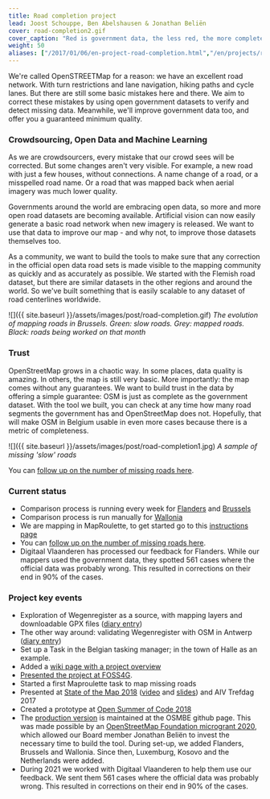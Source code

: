 ```yaml
---
title: Road completion project
lead: Joost Schouppe, Ben Abelshausen & Jonathan Beliën
cover: road-completion2.gif
cover_caption: "Red is government data, the less red, the more complete OSM becomes."
weight: 50
aliases: ["/2017/01/06/en-project-road-completion.html","/en/projects/road-completion.html"]
---
```


We're called OpenSTREETMap for a reason: we have an excellent road network. With turn restrictions and lane navigation, hiking paths and cycle lanes. But there are still some basic mistakes here and there. We aim to correct these mistakes by using open government datasets to verify and detect missing data. Meanwhile, we'll improve government data too, and offer you a guaranteed minimum quality.

### Crowdsourcing, Open Data and Machine Learning

As we are crowdsourcers, every mistake that our crowd sees will be corrected. But some changes aren't very visible. For example, a new road with just a few houses, without connections. A name change of a road, or a misspelled road name. Or a road that was mapped back when aerial imagery was much lower quality.

Governments around the world are embracing open data, so more and more open road datasets are becoming available. Artificial vision can now easily generate a basic road network when new imagery is released. We want to use that data to improve our map - and why not, to improve those datasets themselves too.

As a community, we want to build the tools to make sure that any correction in the official open data road sets is made visible to the mapping community as quickly and as accurately as possible. We started with the Flemish road dataset, but there are similar datasets in the other regions and around the world. So we've built something that is easily scalable to any dataset of road centerlines worldwide.

![]({{ site.baseurl }}/assets/images/post/road-completion.gif)
*The evolution of mapping roads in Brussels. Green: slow roads. Grey: mapped roads. Black: roads being worked on that month*

### Trust

OpenStreetMap grows in a chaotic way. In some places, data quality is amazing. In others, the map is still very basic. More importantly: the map comes without any guarantees. We want to build trust in the data by offering a simple guarantee: OSM is just as complete as the government dataset. With the tool we built, you can check at any time how many road segments the government has and OpenStreetMap does not. Hopefully, that will make OSM in Belgium usable in even more cases because there is a metric of completeness.

![]({{ site.baseurl }}/assets/images/post/road-completion1.jpg)
*A sample of missing 'slow' roads*

You can [follow up on the number of missing roads here](https://osmbe.github.io/road-completion/).

### Current status

- Comparison process is running every week for [Flanders](https://github.com/osmbe/road-completion/tree/master/data/belgium/flanders/difference) and [Brussels](https://github.com/osmbe/road-completion/tree/master/data/belgium/brussels/difference)
- Comparison process is run manually for [Wallonia](https://github.com/osmbe/road-completion/tree/master/data/belgium/wallonia/difference)
- We are mapping in MapRoulette, to get started go to this [instructions page](https://wiki.openstreetmap.org/wiki/WikiProject_Belgium/Road_completion_project/Instructions)
- You can [follow up on the number of missing roads here](https://osmbe.github.io/road-completion/).
- Digitaal Vlaanderen has processed our feedback for Flanders. While our mappers used the government data, they spotted 561 cases where the official data was probably wrong. This resulted in corrections on their end in 90% of the cases.

### Project key events

- Exploration of Wegenregister as a source, with mapping layers and downloadable GPX files ([diary entry](http://www.openstreetmap.org/user/joost%20schouppe/diary/39250))
- The other way around: validating Wegenregister with OSM in Antwerp ([diary entry](http://www.openstreetmap.org/user/joost%20schouppe/diary/39573))
- Set up a Task in the Belgian tasking manager; in the town of Halle as an example.
- Added a [wiki page with a project overview](https://wiki.openstreetmap.org/wiki/WikiProject_Belgium/Road_completion_project)
- [Presented the project at FOSS4G](http://slides.com/benabelshausen-1/deck-1).
- Started a first Maproulette task to map missing roads
- Presented at [State of the Map 2018](https://2018.stateofthemap.org/2018/T097-Road_Completion_in_Belgium_-_Mapping___verifying__all__the_roads_/) ([video](https://www.youtube.com/watch?v=K0PClU5yZTQ&feature=youtu.be) and [slides](https://github.com/osmbe/website/)) and AIV Trefdag 2017
- Created a prototype at [Open Summer of Code 2018](https://2018.summerofcode.be/roadcompletion.html)
- The [production version](https://github.com/osmbe/road-completion/) is maintained at the OSMBE github page. This was made possible by an [OpenStreetMap Foundation microgrant 2020](https://wiki.openstreetmap.org/wiki/Microgrants/Microgrants_2020/Proposal/Road_Completion_project), which allowed our Board member Jonathan Beliën to invest the necessary time to build the tool. During set-up, we added Flanders, Brussels and Wallonia. Since then, Luxemburg, Kosovo and the Netherlands were added.
- During 2021 we worked with Digitaal Vlaanderen to help them use our feedback. We sent them 561 cases where the official data was probably wrong. This resulted in corrections on their end in 90% of the cases.
